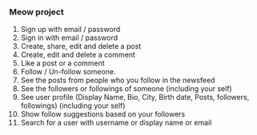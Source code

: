 ### Meow project

1. Sign up with email / password
2. Sign in with email / password
3. Create, share, edit and delete a post
4. Create, edit and delete a comment
5. Like a post or a comment
6. Follow / Un-follow someone.
7. See the posts from people who you follow in the newsfeed
8. See the followers or followings of someone (including your self)
9. See user profile (Display Name, Bio, City, Birth date, Posts, followers, followings) (including your self)
10. Show follow suggestions based on your followers
11. Search for a user with username or display name or email
